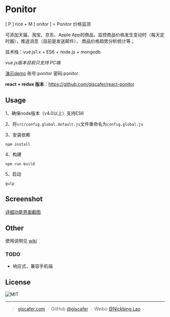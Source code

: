 # Ponitor

[ P ] rice + M [ onitor ] = Ponitor 价格监测 

可添加天猫、淘宝、京东、Apple App的商品，监控商品价格发生变动时（每天定时器），推送消息（目前是发送邮件），
商品价格趋势分析统计等；

技术栈：vue.js1.x + ES6 + node.js + mongodb   

*vue.js版本目前只支持 PC端*

[演示demo](http://project.xinong.wang:18080/) 账号:ponitor  密码:ponitor


**react + redux 版本**：https://github.com/giscafer/react-ponitor


## Usage


1、确保node版本（v4.0以上）支持ES6

2、将`src/config.global.default.js`文件重命名为`config.global.js`

3、安装依赖

 `npm install`

4、构建

 `npm run build`

5、启动

 `gulp`



## Screenshot

[详细功能界面截图](https://github.com/giscafer/Ponitor/wiki/Ponitor%E5%8A%9F%E8%83%BD%E7%95%8C%E9%9D%A2%E6%88%AA%E5%9B%BE)

## Other

使用说明见 [wiki](https://github.com/giscafer/Ponitor/wiki)

### TODO

- 响应式，兼容手机端

## License
![MIT](https://img.shields.io/badge/license-MIT-blue.svg)

---

> [giscafer.com](http://giscafer.com) &nbsp;&middot;&nbsp;
> GitHub [@giscafer](https://github.com/giscafer) &nbsp;&middot;&nbsp;
> Weibo [@Nickbing Lao](https://weibo.com/laohoubin)
